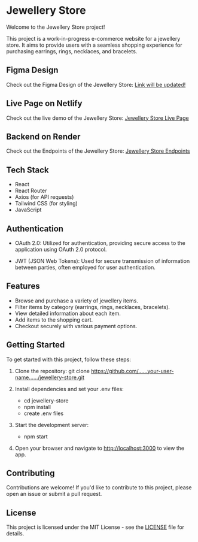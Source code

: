 # Jewellery Store

Welcome to the Jewellery Store project!

This project is a work-in-progress e-commerce website for a jewellery store. It aims to provide users with a seamless shopping experience for purchasing earrings, rings, necklaces, and bracelets.

## Figma Design

Check out the Figma Design of the Jewellery Store: [Link will be updated!](https://jewellery-store-semih.netlify.app/)

## Live Page on Netlify

Check out the live demo of the Jewellery Store: [Jewellery Store Live Page](https://jewellery-store-semih.netlify.app/)

## Backend on Render

Check out the Endpoints of the Jewellery Store: [Jewellery Store Endpoints](https://jewellery-store-be.onrender.com/api)

## Tech Stack

- React
- React Router
- Axios (for API requests)
- Tailwind CSS (for styling)
- JavaScript

## Authentication

- OAuth 2.0: Utilized for authentication, providing secure access to the application using OAuth 2.0 protocol.

- JWT (JSON Web Tokens): Used for secure transmission of information between parties, often employed for user authentication.

## Features

- Browse and purchase a variety of jewellery items.
- Filter items by category (earrings, rings, necklaces, bracelets).
- View detailed information about each item.
- Add items to the shopping cart.
- Checkout securely with various payment options.

## Getting Started

To get started with this project, follow these steps:

1. Clone the repository:
   git clone https://github.com/......your-user-name....../jewellery-store.git

2. Install dependencies and set your .env files:

   - cd jewellery-store
   - npm install
   - create .env files

3. Start the development server:
   - npm start

4. Open your browser and navigate to [http://localhost:3000](http://localhost:3000) to view the app.

## Contributing

Contributions are welcome! If you'd like to contribute to this project, please open an issue or submit a pull request.

## License

This project is licensed under the MIT License - see the [LICENSE](LICENSE) file for details.
